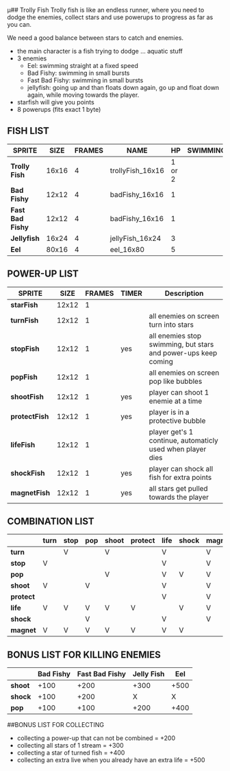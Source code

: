 µ## Trolly Fish
Trolly fish is like an endless runner, where you need to dodge the enemies, collect stars and use powerups to progress as far as you can.

We need a good balance between stars to catch and enemies.

* the main character is a fish trying to dodge ... aquatic stuff
* 3 enemies
  * Eel: swimming straight at a fixed speed
  * Bad Fishy: swimming in small bursts
  * Fast Bad Fishy: swimming in small bursts
  * jellyfish: going up and than floats down again, go up and float down again, while moving towards the player.
* starfish will give you points
* 8 powerups (fits exact 1 byte)


## FISH LIST
| **SPRITE** | **SIZE** | **FRAMES** | **NAME** | **HP** | **SWIMMING** |
| ---        | ---      | ---        | ---      | ---    | ---          |
| **Trolly Fish** | 16x16 | 4 | trollyFish_16x16 | 1 or 2| 
| **Bad Fishy** | 12x12 | 4 | badFishy_16x16 | 1 |
| **Fast Bad Fishy** | 12x12 | 4 | badFishy_16x16 | 1 |
| **Jellyfish** | 16x24 | 4 | jellyFish_16x24 | 3 |
| **Eel** | 80x16 | 4 | eel_16x80 | 5 |


## POWER-UP LIST
| **SPRITE** | **SIZE** | **FRAMES** | **TIMER** | **Description** |
| ---        | ---      | ---        | ---       | ---             |
| **starFish** | 12x12 | 1 | | |
| **turnFish** | 12x12 | 1 | | all enemies on screen turn into stars |
| **stopFish** | 12x12 | 1 | yes | all enemies stop swimming, but stars and power-ups keep coming |
| **popFish** | 12x12 | 1 | | all enemies on screen pop like bubbles |
| **shootFish** | 12x12 | 1 | yes | player can shoot 1 enemie at a time |
| **protectFish** | 12x12 | 1 | yes | player is in a protective bubble |
| **lifeFish** | 12x12 | 1 | | player get's 1 continue, automaticly used when player dies |
| **shockFish** | 12x12 | 1 | yes | player can shock all fish for extra points |
| **magnetFish** | 12x12 | 1 | yes | all stars get pulled towards the player |


## COMBINATION LIST
|             | **turn** | **stop** | **pop** | **shoot** | **protect** | **life** | **shock** | **magnet** |
| ---         | ---      | ---      | ---     | ---       | ---         | ---      | ---       | ---        |
| **turn**    |          | V        |         | V         |             | V        |           | V          |
| **stop**    | V        |          |         |           |             | V        |           | V          |
| **pop**     |          |          |         | V         |             | V        | V         | V          |
| **shoot**   | V        |          | V       |           |             | V        |           | V          |
| **protect** |          |          |         |           |             | V        |           | V          |
| **life**    | V        | V        | V       | V         | V           |          | V         | V          |
| **shock**   |          |          | V       |           |             | V        |           | V          |
| **magnet**  | V        | V        | V       | V         | V           | V        | V         |            |


## BONUS LIST FOR KILLING ENEMIES
| 			  | **Bad Fishy** |  **Fast Bad Fishy** |  **Jelly Fish** |  **Eel**   |
| ---         | ---           | ---                 | ---       	  |  ---       | 
|  **shoot**  |      +100     |         +200        |       +300      |    +500    |
|  **shock**  |      +100     |         +200        |         X       |      X     |
|  **pop**    |      +100     |         +100        |       +200      |    +400    |


##BONUS LIST FOR COLLECTING
- collecting a power-up that can not be combined = +200
- collecting all stars of 1 stream = +300
- collecting a star of turned fish = +400
- collecting an extra live when you already have an extra life = +500
